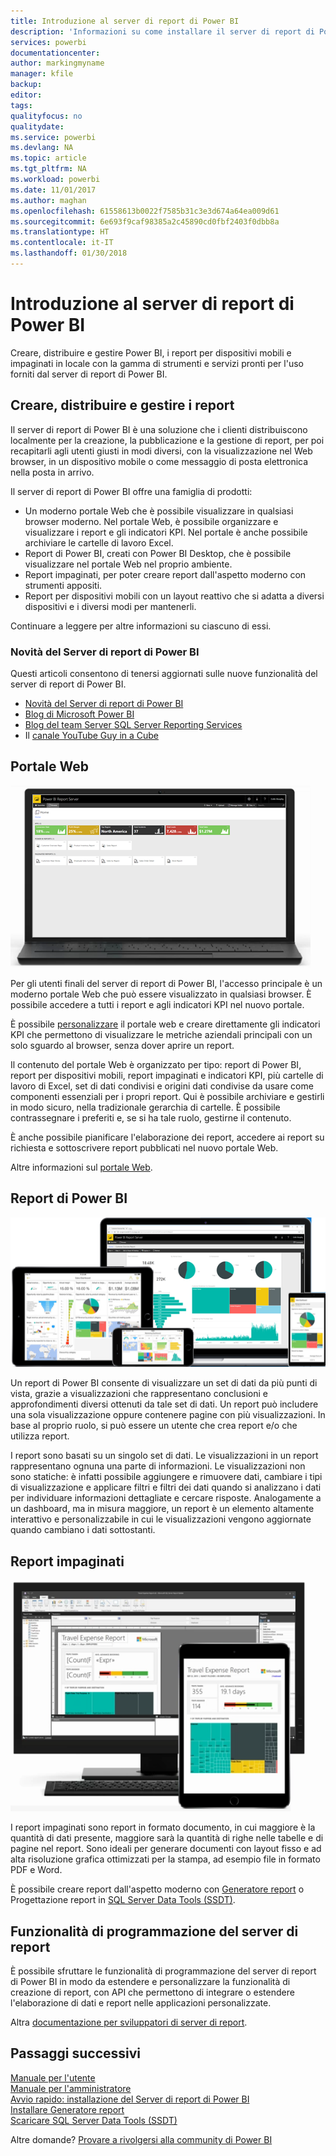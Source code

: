 ```yaml
---
title: Introduzione al server di report di Power BI
description: 'Informazioni su come installare il server di report di Power BI. '
services: powerbi
documentationcenter: 
author: markingmyname
manager: kfile
backup: 
editor: 
tags: 
qualityfocus: no
qualitydate: 
ms.service: powerbi
ms.devlang: NA
ms.topic: article
ms.tgt_pltfrm: NA
ms.workload: powerbi
ms.date: 11/01/2017
ms.author: maghan
ms.openlocfilehash: 61558613b0022f7585b31c3e3d674a64ea009d61
ms.sourcegitcommit: 6e693f9caf98385a2c45890cd0fbf2403f0dbb8a
ms.translationtype: HT
ms.contentlocale: it-IT
ms.lasthandoff: 01/30/2018
---
```

# <a name="get-started-with-power-bi-report-server"></a>Introduzione al server di report di Power BI
Creare, distribuire e gestire Power BI, i report per dispositivi mobili e impaginati in locale con la gamma di strumenti e servizi pronti per l'uso forniti dal server di report di Power BI.

## <a name="create-deploy-and-manage-reports"></a>Creare, distribuire e gestire i report
Il server di report di Power BI è una soluzione che i clienti distribuiscono localmente per la creazione, la pubblicazione e la gestione di report, per poi recapitarli agli utenti giusti in modi diversi, con la visualizzazione nel Web browser, in un dispositivo mobile o come messaggio di posta elettronica nella posta in arrivo.

Il server di report di Power BI offre una famiglia di prodotti:

* Un moderno portale Web che è possibile visualizzare in qualsiasi browser moderno. Nel portale Web, è possibile organizzare e visualizzare i report e gli indicatori KPI. Nel portale è anche possibile archiviare le cartelle di lavoro Excel.
* Report di Power BI, creati con Power BI Desktop, che è possibile visualizzare nel portale Web nel proprio ambiente.
* Report impaginati, per poter creare report dall'aspetto moderno con strumenti appositi.
* Report per dispositivi mobili con un layout reattivo che si adatta a diversi dispositivi e i diversi modi per mantenerli.

Continuare a leggere per altre informazioni su ciascuno di essi.

### <a name="whats-new-in-power-bi-report-server"></a>Novità del Server di report di Power BI
Questi articoli consentono di tenersi aggiornati sulle nuove funzionalità del server di report di Power BI.

* [Novità del Server di report di Power BI](whats-new.md)
* [Blog di Microsoft Power BI](https://powerbi.microsoft.com/blog/)
* [Blog del team Server SQL Server Reporting Services](https://blogs.msdn.microsoft.com/sqlrsteamblog/)
* Il [canale YouTube Guy in a Cube](https://aka.ms/guyinacube)

## <a name="web-portal"></a>Portale Web
![](media/get-started/web-portal.png)

Per gli utenti finali del server di report di Power BI, l'accesso principale è un moderno portale Web che può essere visualizzato in qualsiasi browser. È possibile accedere a tutti i report e agli indicatori KPI nel nuovo portale.

È possibile [personalizzare](https://docs.microsoft.com/sql/reporting-services/branding-the-web-portal) il portale web e creare direttamente gli indicatori KPI che permettono di visualizzare le metriche aziendali principali con un solo sguardo al browser, senza dover aprire un report.

Il contenuto del portale Web è organizzato per tipo: report di Power BI, report per dispositivi mobili, report impaginati e indicatori KPI, più cartelle di lavoro di Excel, set di dati condivisi e origini dati condivise da usare come componenti essenziali per i propri report. Qui è possibile archiviare e gestirli in modo sicuro, nella tradizionale gerarchia di cartelle. È possibile contrassegnare i preferiti e, se si ha tale ruolo, gestirne il contenuto.

È anche possibile pianificare l'elaborazione dei report, accedere ai report su richiesta e sottoscrivere report pubblicati nel nuovo portale Web.

Altre informazioni sul [portale Web](https://docs.microsoft.com/sql/reporting-services/web-portal-ssrs-native-mode).

## <a name="power-bi-reports"></a>Report di Power BI
![](media/get-started/powerbi-reports.png)

Un report di Power BI consente di visualizzare un set di dati da più punti di vista, grazie a visualizzazioni che rappresentano conclusioni e approfondimenti diversi ottenuti da tale set di dati.  Un report può includere una sola visualizzazione oppure contenere pagine con più visualizzazioni. In base al proprio ruolo, si può essere un utente che crea report e/o che utilizza report.

I report sono basati su un singolo set di dati. Le visualizzazioni in un report rappresentano ognuna una parte di informazioni. Le visualizzazioni non sono statiche: è infatti possibile aggiungere e rimuovere dati, cambiare i tipi di visualizzazione e applicare filtri e filtri dei dati quando si analizzano i dati per individuare informazioni dettagliate e cercare risposte. Analogamente a un dashboard, ma in misura maggiore, un report è un elemento altamente interattivo e personalizzabile in cui le visualizzazioni vengono aggiornate quando cambiano i dati sottostanti.

## <a name="paginated-reports"></a>Report impaginati
![](media/get-started/paginated-reports.png)

I report impaginati sono report in formato documento, in cui maggiore è la quantità di dati presente, maggiore sarà la quantità di righe nelle tabelle e di pagine nel report. Sono ideali per generare documenti con layout fisso e ad alta risoluzione grafica ottimizzati per la stampa, ad esempio file in formato PDF e Word.

È possibile creare report dall'aspetto moderno con [Generatore report](https://docs.microsoft.com/sql/reporting-services/report-builder/report-builder-in-sql-server-2016) o Progettazione report in [SQL Server Data Tools (SSDT)](https://docs.microsoft.com/sql/reporting-services/tools/reporting-services-in-sql-server-data-tools-ssdt).

## <a name="report-server-programming-features"></a>Funzionalità di programmazione del server di report
È possibile sfruttare le funzionalità di programmazione del server di report di Power BI in modo da estendere e personalizzare la funzionalità di creazione di report, con API che permettono di integrare o estendere l'elaborazione di dati e report nelle applicazioni personalizzate.

Altra [documentazione per sviluppatori di server di report](https://docs.microsoft.com/sql/reporting-services/reporting-services-developer-documentation).

## <a name="next-steps"></a>Passaggi successivi
[Manuale per l'utente](user-handbook-overview.md)  
[Manuale per l'amministratore](admin-handbook-overview.md)  
[Avvio rapido: installazione del Server di report di Power BI](quickstart-install-report-server.md)  
[Installare Generatore report](https://docs.microsoft.com/sql/reporting-services/install-windows/install-report-builder)  
[Scaricare SQL Server Data Tools (SSDT)](http://go.microsoft.com/fwlink/?LinkID=616714)

Altre domande? [Provare a rivolgersi alla community di Power BI](https://community.powerbi.com/)

